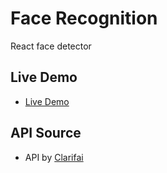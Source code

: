 # Face Recognition

React face detector

## Live Demo

- [Live Demo](https://facerecognition-apps.herokuapp.com/)

## API Source

- API by [Clarifai](https://www.clarifai.com/)